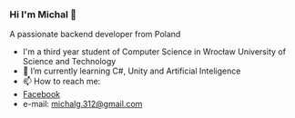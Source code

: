 ### Hi I'm Michal 👋

A passionate backend developer from Poland

- I'm a third year student of Computer Science in Wrocław University of Science and Technology
- 🌱 I’m currently learning C#, Unity and Artificial Inteligence
- 📫 How to reach me: 
- [Facebook](https://www.facebook.com/profile.php?id=100045729529116) 
- e-mail: michalg.312@gmail.com





<!--
**Michal-Grzybowski/Michal-Grzybowski** is a ✨ _special_ ✨ repository because its `README.md` (this file) appears on your GitHub profile.

Here are some ideas to get you started:

- 🔭 I’m currently working on ...
- 🌱 I’m currently learning ...
- 👯 I’m looking to collaborate on ...
- 🤔 I’m looking for help with ...
- 💬 Ask me about ...
- 📫 How to reach me: ...
- 😄 Pronouns: ...
- ⚡ Fun fact: ...
-->

